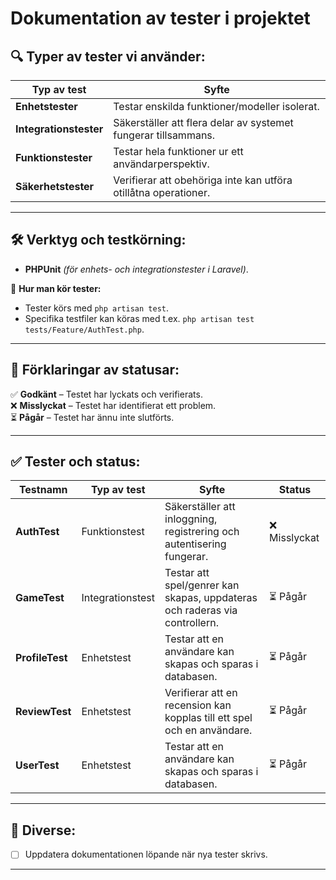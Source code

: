 # Dokumentation av tester i projektet

## 🔍 **Typer av tester vi använder:**
| Typ av test        | Syfte |
|-------------------|--------------------------------------|
| **Enhetstester** | Testar enskilda funktioner/modeller isolerat. |
| **Integrationstester** | Säkerställer att flera delar av systemet fungerar tillsammans. |
| **Funktionstester** | Testar hela funktioner ur ett användarperspektiv. |
| **Säkerhetstester** | Verifierar att obehöriga inte kan utföra otillåtna operationer. |

---

## 🛠 **Verktyg och testkörning:**
- **PHPUnit** *(för enhets- och integrationstester i Laravel)*.  

📌 **Hur man kör tester:**  
- Tester körs med `php artisan test`.  
- Specifika testfiler kan köras med t.ex. `php artisan test tests/Feature/AuthTest.php`.

---

## 📌 **Förklaringar av statusar:**
✅ **Godkänt** – Testet har lyckats och verifierats.  
❌ **Misslyckat** – Testet har identifierat ett problem.  
⏳ **Pågår** – Testet har ännu inte slutförts. 

---

## ✅ **Tester och status:**
| Testnamn                 | Typ av test  | Syfte | Status |
|--------------------------|-------------|--------------------------------------------------|---------|
| **AuthTest**            | Funktionstest | Säkerställer att inloggning, registrering och autentisering fungerar. | ❌ Misslyckat |
| **GameTest**  | Integrationstest | Testar att spel/genrer kan skapas, uppdateras och raderas via controllern.  | ⏳ Pågår |
| **ProfileTest**            | Enhetstest  | Testar att en användare kan skapas och sparas i databasen. | ⏳ Pågår |
| **ReviewTest**         | Enhetstest  | Verifierar att en recension kan kopplas till ett spel och en användare. | ⏳ Pågår |
| **UserTest**            | Enhetstest  | Testar att en användare kan skapas och sparas i databasen. | ⏳ Pågår |

---

## 🔄 **Diverse:**
- [ ] Uppdatera dokumentationen löpande när nya tester skrivs.

---